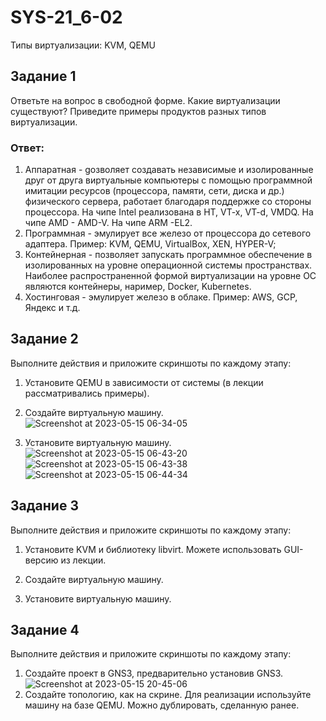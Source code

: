 # SYS-21_6-02
Типы виртуализации: KVM, QEMU
## Задание 1
Ответьте на вопрос в свободной форме.
Какие виртуализации существуют? Приведите примеры продуктов разных типов виртуализации.
### Ответ:
1. Аппаратная - gозволяет создавать независимые и изолированные друг от друга виртуальные компьютеры с помощью программной имитации ресурсов (процессора, памяти, сети, диска и др.) физического сервера, работает благодаря поддержке со стороны процессора. На чипе Intel реализована в HT, VT-x, VT-d, VMDQ. На чипе AMD - AMD-V. На чипе ARM -EL2.
2. Программная - эмулирует все железо от процессора до сетевого адаптера. Пример: KVM, QEMU, VirtualBox, XEN, HYPER-V; 
3. Контейнерная - позволяет запускать программное обеспечение в изолированных на уровне операционной системы пространствах. Наиболее распространенной формой виртуализации на уровне ОС являются контейнеры, наример, Docker, Kubernetes.
4. Хостинговая - эмулирует железо в облаке. Пример: AWS, GCP, Яндекс и т.д.
## Задание 2
Выполните действия и приложите скриншоты по каждому этапу:
1. Установите QEMU в зависимости от системы (в лекции рассматривались примеры).

2. Создайте виртуальную машину.
![Screenshot at 2023-05-15 06-34-05](https://github.com/Roman-Teterevlev/SYS-21_6-02/assets/132853752/d408a2ae-a070-44e2-9d1e-980c198dde94) 
3. Установите виртуальную машину.
![Screenshot at 2023-05-15 06-43-20](https://github.com/Roman-Teterevlev/SYS-21_6-02/assets/132853752/0c3a4ae1-3f58-488e-9e10-782d08444c07)
![Screenshot at 2023-05-15 06-43-38](https://github.com/Roman-Teterevlev/SYS-21_6-02/assets/132853752/5fb7e5da-71f5-411a-b27f-9f0c0db704c2)
![Screenshot at 2023-05-15 06-44-34](https://github.com/Roman-Teterevlev/SYS-21_6-02/assets/132853752/f844d4e0-f160-46e8-be58-b3b8a8738e04)
## Задание 3
Выполните действия и приложите скриншоты по каждому этапу:
1. Установите KVM и библиотеку libvirt. Можете использовать GUI-версию из лекции.

2. Создайте виртуальную машину.

3. Установите виртуальную машину.

## Задание 4
Выполните действия и приложите скриншоты по каждому этапу:
1. Создайте проект в GNS3, предварительно установив GNS3.
![Screenshot at 2023-05-15 20-45-06](https://github.com/Roman-Teterevlev/SYS-21_6-02/assets/132853752/66c3a7f1-eaa5-4290-b1d7-457c1173e04c)
2. Создайте топологию, как на скрине. Для реализации используйте машину на базе QEMU. Можно дублировать, сделанную ранее.

